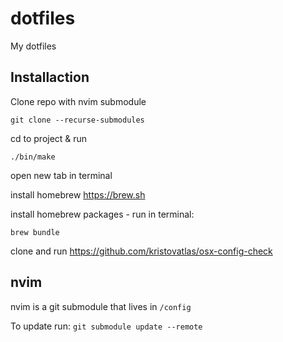 # dotfiles
My dotfiles

## Installaction
Clone repo with nvim submodule
```
git clone --recurse-submodules
```
cd to project & run 
```
./bin/make
```
open new tab in terminal

install homebrew https://brew.sh

install homebrew packages - run in terminal:
```
brew bundle
```

clone and run https://github.com/kristovatlas/osx-config-check

## nvim
nvim is a git submodule that lives in `/config`

To update run: `git submodule update --remote`
